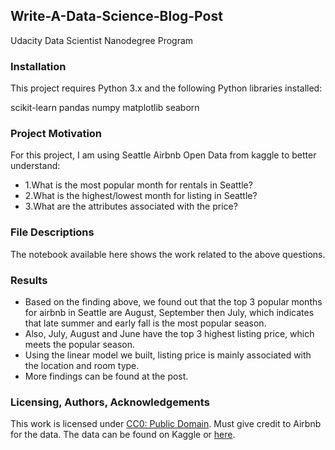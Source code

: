 ## Write-A-Data-Science-Blog-Post
Udacity Data Scientist Nanodegree Program 


### Installation

  This project requires Python 3.x and the following Python libraries installed:

  scikit-learn
  pandas
  numpy
  matplotlib
  seaborn



### Project Motivation
For this project, I am using Seattle Airbnb Open Data from kaggle to better understand:

  - 1.What is the most popular month for rentals in Seattle?
  - 2.What is the highest/lowest month for listing in Seattle?
  - 3.What are the attributes associated with the price?

### File Descriptions
The notebook available here shows the work related to the above questions.

### Results

- Based on the finding above, we found out that the top 3 popular months for airbnb in Seattle are August, September then July, which indicates that late summer and early fall is the most popular season. 
- Also, July, August and June have the top 3 highest listing price, which meets the popular season.
- Using the linear model we built, listing price is mainly associated with the location and room type.
- More findings can be found at the post.


### Licensing, Authors, Acknowledgements
This work is licensed under [CC0: Public Domain](https://creativecommons.org/publicdomain/zero/1.0/).
Must give credit to Airbnb for the data. The data can be found on Kaggle or [here](https://www.kaggle.com/airbnb/seattle).
